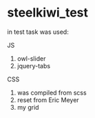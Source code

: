 # steelkiwi_test

in test task was used:

JS

1. owl-slider
2. jquery-tabs

CSS

1. was compiled from scss 
2. reset from Eric Meyer
3. my grid
